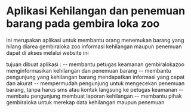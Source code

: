 # Aplikasi Kehilangan dan penemuan barang pada gembira loka zoo
ini merupakan aplikasi untuk membantu orang menemukan barang yang hilang diarea gembiraloka zoo
informasi kehilangan maupun penemuan dapat di akses melalui website ini

tujuan dibuat aplikasi :
-- membantu petugas keamanan gembiralokazoo menginformasikan kehilangan dan penemuan barang
-- membantu pengunjung yang kehilangan barang mendapatkan informasi yang cepat dan akurat
-- mempermudah pengunjung untuk mengecekan penemuan barang, tanpa harus sms atau kontak langsung ke petugas keamanan
-- membatu pengunjung membuat laporan kehilangan
-- membantu pihak gembiraloka untuk merekap data kehilangan maupun penemuan
